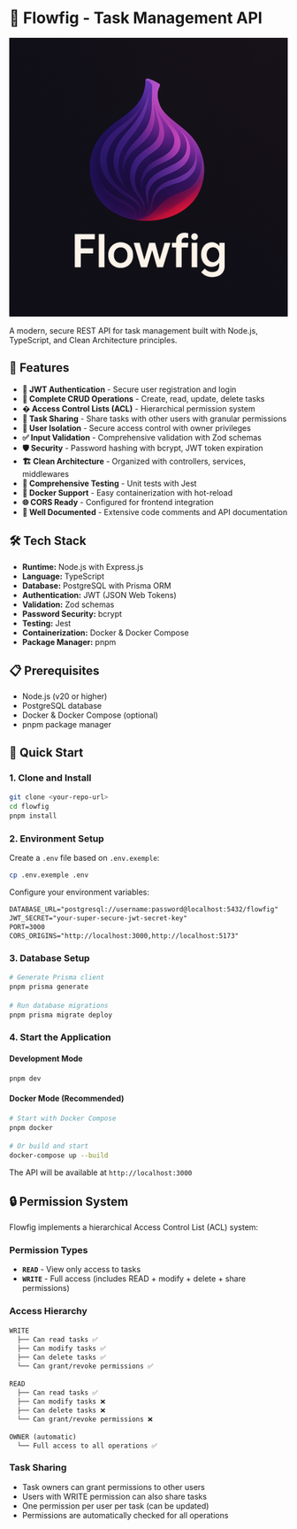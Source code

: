 # 🌱 Flowfig - Task Management API

![Flowfig Logo](assets/flowfig-logo.png)

A modern, secure REST API for task management built with Node.js, TypeScript, and Clean Architecture principles.

## 🚀 Features

- **🔐 JWT Authentication** - Secure user registration and login
- **📝 Complete CRUD Operations** - Create, read, update, delete tasks
- **� Access Control Lists (ACL)** - Hierarchical permission system
- **👥 Task Sharing** - Share tasks with other users with granular permissions
- **👤 User Isolation** - Secure access control with owner privileges
- **✅ Input Validation** - Comprehensive validation with Zod schemas
- **🛡️ Security** - Password hashing with bcrypt, JWT token expiration
- **🏗️ Clean Architecture** - Organized with controllers, services, middlewares
- **🧪 Comprehensive Testing** - Unit tests with Jest
- **🐳 Docker Support** - Easy containerization with hot-reload
- **🌐 CORS Ready** - Configured for frontend integration
- **📖 Well Documented** - Extensive code comments and API documentation

## 🛠️ Tech Stack

- **Runtime:** Node.js with Express.js
- **Language:** TypeScript
- **Database:** PostgreSQL with Prisma ORM
- **Authentication:** JWT (JSON Web Tokens)
- **Validation:** Zod schemas
- **Password Security:** bcrypt
- **Testing:** Jest
- **Containerization:** Docker & Docker Compose
- **Package Manager:** pnpm

## 📋 Prerequisites

- Node.js (v20 or higher)
- PostgreSQL database
- Docker & Docker Compose (optional)
- pnpm package manager

## 🚀 Quick Start

### 1. Clone and Install

```bash
git clone <your-repo-url>
cd flowfig
pnpm install
```

### 2. Environment Setup

Create a `.env` file based on `.env.exemple`:

```bash
cp .env.exemple .env
```

Configure your environment variables:

```env
DATABASE_URL="postgresql://username:password@localhost:5432/flowfig"
JWT_SECRET="your-super-secure-jwt-secret-key"
PORT=3000
CORS_ORIGINS="http://localhost:3000,http://localhost:5173"
```

### 3. Database Setup

```bash
# Generate Prisma client
pnpm prisma generate

# Run database migrations
pnpm prisma migrate deploy
```

### 4. Start the Application

#### Development Mode

```bash
pnpm dev
```

#### Docker Mode (Recommended)

```bash
# Start with Docker Compose
pnpm docker

# Or build and start
docker-compose up --build
```

The API will be available at `http://localhost:3000`

## 🔒 Permission System

Flowfig implements a hierarchical Access Control List (ACL) system:

### Permission Types

- **`READ`** - View only access to tasks
- **`WRITE`** - Full access (includes READ + modify + delete + share permissions)

### Access Hierarchy

```text
WRITE
  ├── Can read tasks ✅
  ├── Can modify tasks ✅
  ├── Can delete tasks ✅
  └── Can grant/revoke permissions ✅

READ
  ├── Can read tasks ✅
  ├── Can modify tasks ❌
  ├── Can delete tasks ❌
  └── Can grant/revoke permissions ❌

OWNER (automatic)
  └── Full access to all operations ✅
```

### Task Sharing

- Task owners can grant permissions to other users
- Users with WRITE permission can also share tasks
- One permission per user per task (can be updated)
- Permissions are automatically checked for all operations
